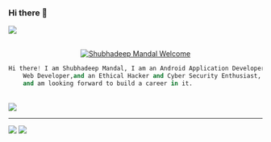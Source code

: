 ### Hi there 👋

<img src="https://github.com/shubhadeepmandal394/shubhadeepmandal394/blob/master/banner.jpg">


<p align ="center">
<br>
    <a href="https://shubhadeepmandal394.netlify.app" target="_blank"><img alt="Shubhadeep Mandal Welcome" src="https://img.shields.io/badge/Welcome-Shubhadeep%20Mandal-green"></a>
<br>
    
```python
Hi there! I am Shubhadeep Mandal, I am an Android Application Developer, 
    Web Developer,and an Ethical Hacker and Cyber Security Enthusiast, 
    and am looking forward to build a career in it. 
```
<br>
    <a href="https://shubhadeepmandal394.netlify.app/#contact" target="_blank"><img src="https://img.shields.io/badge/A-Contact%20Me-green"></a>
    <hr>
    <a href="https://www.freelancer.com/hireme/ImShubhadeep394" target="_blank"><img src="https://img.shields.io/badge/B-Hire%20Me-orange"></a>
    <a href="https://paypal.me/shubhadeepmandal394?locale.x=en_GB" target="_blank"><img src="https://img.shields.io/badge/C-Support%20Me-blue"></a>
    
<br>
</p>

<!--
**shubhadeepmandal394/shubhadeepmandal394** is a ✨ _special_ ✨ repository because its `README.md` (this file) appears on your GitHub profile.

Here are some ideas to get you started:

- 🔭 I’m currently working on ...
- 🌱 I’m currently learning ...
- 👯 I’m looking to collaborate on ...
- 🤔 I’m looking for help with ...
- 💬 Ask me about ...
- 📫 How to reach me: ...
- 😄 Pronouns: ...
- ⚡ Fun fact: ...
-->
